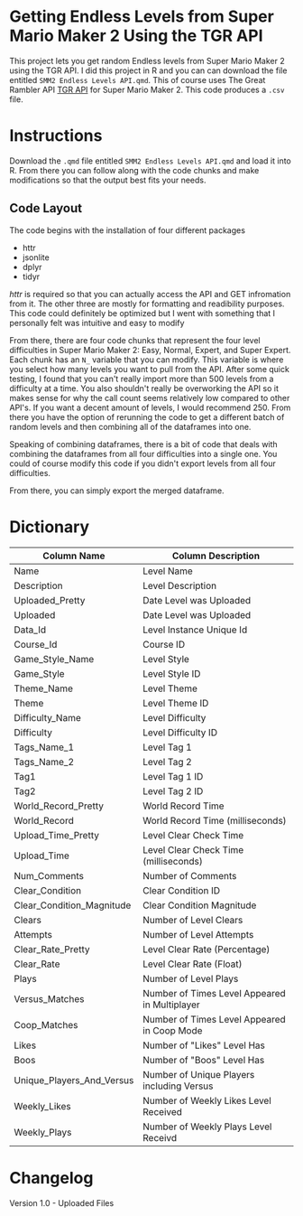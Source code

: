 # Getting Endless Levels from Super Mario Maker 2 Using the TGR API

This project lets you get random Endless levels from Super Mario Maker 2 using the TGR API. I did this project in R and you can can download the file entitled `SMM2 Endless Levels API.qmd`. This of course uses The Great Rambler API [TGR API](https://tgrcode.com/mm2/docs/) for Super Mario Maker 2. This code produces a `.csv` file.

# Instructions

Download the `.qmd` file entitled `SMM2 Endless Levels API.qmd` and load it into R. From there you can follow along with the code chunks and make modifications so that the output best fits your needs.

## Code Layout

The code begins with the installation of four different packages

* httr
* jsonlite
* dplyr
* tidyr

*httr* is required so that you can actually access the API and GET infromation from it. The other three are mostly for formatting and readibility purposes. This code could definitely be optimized but I went with something that I personally felt was intuitive and easy to modify

From there, there are four code chunks that represent the four level difficulties in Super Mario Maker 2: Easy, Normal, Expert, and Super Expert. Each chunk has an `N_` variable that you can modify. This variable is where you select how many levels you want to pull from the API. After some quick testing, I found that you can't really import more than 500 levels from a difficulty at a time. You also shouldn't really be overworking the API so it makes sense for why the call count seems relatively low compared to other API's. If you want a decent amount of levels, I would recommend 250. From there you have the option of rerunning the code to get a different batch of random levels and then combining all of the dataframes into one.

Speaking of combining dataframes, there is a bit of code that deals with combining the dataframes from all four difficulties into a single one. You could of course modify this code if you didn't export levels from all four difficulties. 

From there, you can simply export the merged dataframe.

# Dictionary

| Column Name                | Column Description                            |
|----------------------------|-----------------------------------------------|
| Name                       | Level Name                                    |
| Description                | Level Description                             |
| Uploaded_Pretty            | Date Level was Uploaded                       |
| Uploaded                   | Date Level was Uploaded                       |
| Data_Id                    | Level Instance Unique Id                      |
| Course_Id                  | Course ID                                     |
| Game_Style_Name            | Level Style                                   |
| Game_Style                 | Level Style ID                                |
| Theme_Name                 | Level Theme                                   |
| Theme                      | Level Theme ID                                |
| Difficulty_Name            | Level Difficulty                              |
| Difficulty                 | Level Difficulty ID                           |
| Tags_Name_1                | Level Tag 1                                   |
| Tags_Name_2                | Level Tag 2                                   |
| Tag1                       | Level Tag 1 ID                                |
| Tag2                       | Level Tag 2 ID                                |
| World_Record_Pretty        | World Record Time                             |
| World_Record               | World Record Time (milliseconds)              |
| Upload_Time_Pretty         | Level Clear Check Time                        |
| Upload_Time                | Level Clear Check Time (milliseconds)         |
| Num_Comments               | Number of Comments                            |
| Clear_Condition            | Clear Condition ID                            |
| Clear_Condition_Magnitude  | Clear Condition Magnitude                     |
| Clears                     | Number of Level Clears                        |
| Attempts                   | Number of Level Attempts                      |
| Clear_Rate_Pretty          | Level Clear Rate (Percentage)                 |
| Clear_Rate                 | Level Clear Rate (Float)                      |
| Plays                      | Number of Level Plays                         |
| Versus_Matches             | Number of Times Level Appeared in Multiplayer |
| Coop_Matches               | Number of Times Level Appeared in Coop Mode   |
| Likes                      | Number of "Likes" Level Has                   |
| Boos                       | Number of "Boos" Level Has                    |
| Unique_Players_And_Versus  | Number of Unique Players including Versus     |
| Weekly_Likes               | Number of Weekly Likes Level Received         |
| Weekly_Plays               | Number of Weekly Plays Level Receivd          |

# Changelog

Version 1.0 - Uploaded Files
